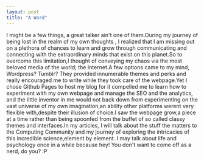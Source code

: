 ```yaml
---
layout: post
title: "A Word"
---
```

I might be a few things, a great talker ain't one of them.During my journey of being lost in the realm of my own thoughts ,
I realized that I am missing out on a plethora of chances to learn and grow through communicating and connecting with the 
extraordinary minds that exist on this planet.So to overcome this limitation,I thought of conveying my chaos via the most 
beloved media of the world; the Internet.A few options came to my mind, Wordpress? Tumblr? They provided innumerable themes 
and perks and really encouraged me to write while they took care of the webpage.Yet I chose Github Pages to host my blog for 
it compelled me to learn how to experiment with my own webpage and manage the SEO and the analytics, and the little inventor 
in me would not back down from experimenting on the vast universe of my own imagination,an ability other platforms werent 
very flexible with,despite their illusion of choice.I saw the webpage grow,a piece at a time rather than being spoonfed 
from the buffet of so called classy themes and interfaces.In my articles, I will talk about the stuff the matters to the
Computing Community and my journey of exploring the intricacies of this incredible science,element by element. 
I may talk about life and psychology once in a while because hey! You don't want to come off as a nerd, do you? :P 
